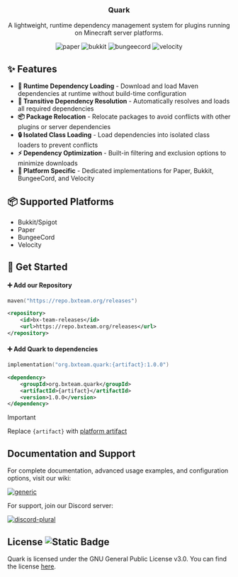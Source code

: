 <div align="center">

### Quark
A lightweight, runtime dependency management system for plugins running on Minecraft server platforms.

![paper](https://cdn.jsdelivr.net/npm/@intergrav/devins-badges@3/assets/cozy/supported/paper_vector.svg)
![bukkit](https://cdn.jsdelivr.net/npm/@intergrav/devins-badges@3/assets/cozy/supported/bukkit_vector.svg)
![bungeecord](https://cdn.jsdelivr.net/npm/@intergrav/devins-badges@3/assets/cozy/supported/bungeecord_vector.svg)
![velocity](https://cdn.jsdelivr.net/npm/@intergrav/devins-badges@3/assets/cozy/supported/velocity_vector.svg)

</div>

## ✨ Features

- **🚀 Runtime Dependency Loading** - Download and load Maven dependencies at runtime without build-time configuration
- **🔄 Transitive Dependency Resolution** - Automatically resolves and loads all required dependencies
- **📦 Package Relocation** - Relocate packages to avoid conflicts with other plugins or server dependencies
- **🔒 Isolated Class Loading** - Load dependencies into isolated class loaders to prevent conflicts
- **⚡ Dependency Optimization** - Built-in filtering and exclusion options to minimize downloads
- **🎯 Platform Specific** - Dedicated implementations for Paper, Bukkit, BungeeCord, and Velocity

## 📦 Supported Platforms

- Bukkit/Spigot
- Paper
- BungeeCord
- Velocity

## 🚀 Get Started

#### ➕ Add our Repository
```kts
maven("https://repo.bxteam.org/releases")
```
```xml
<repository>
    <id>bx-team-releases</id>
    <url>https://repo.bxteam.org/releases</url>
</repository>
```

#### ➕ Add Quark to dependencies
```kts
implementation("org.bxteam.quark:{artifact}:1.0.0")
```
```xml
<dependency>
    <groupId>org.bxteam.quark</groupId>
    <artifactId>{artifact}</artifactId>
    <version>1.0.0</version>
</dependency>
```

> [!IMPORTANT]  
> Replace `{artifact}` with [platform artifact](https://bxteam.org/docs/quark/supported-platforms)

## Documentation and Support

For complete documentation, advanced usage examples, and configuration options, visit our wiki:

[![generic](https://cdn.jsdelivr.net/npm/@intergrav/devins-badges@3/assets/cozy/documentation/generic_vector.svg)](https://bxteam.org/docs/quark)

For support, join our Discord server:

[![discord-plural](https://cdn.jsdelivr.net/npm/@intergrav/devins-badges@3/assets/cozy/social/discord-plural_vector.svg)](https://discord.gg/qNyybSSPm5)

## License ![Static Badge](https://img.shields.io/badge/license-GPL_3.0-lightgreen)

Quark is licensed under the GNU General Public License v3.0. You can find the license [here](LICENSE).
